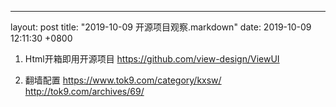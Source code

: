 ---
layout: post
title:  "2019-10-09 开源项目观察.markdown"
date:   2019-10-09 12:11:30 +0800

1. Html开箱即用开源项目
https://github.com/view-design/ViewUI

2. 翻墙配置
https://www.tok9.com/category/kxsw/
http://tok9.com/archives/69/

 
 
    